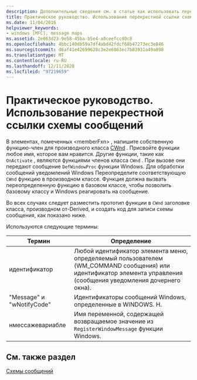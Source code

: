 ```yaml
---
description: Дополнительные сведения см. в статье как использовать перекрестные ссылки Message-Map
title: Практическое руководство. Использование перекрестной ссылки схемы сообщений
ms.date: 11/04/2016
helpviewer_keywords:
- windows [MFC], message maps
ms.assetid: 2e863d23-9e58-45ba-b5e4-a8ceefccd0c8
ms.openlocfilehash: 4bbc140db59a7df4abd42fdcf68b47273ec3e846
ms.sourcegitcommit: d6af41e42699628c3e2e6063ec7b03931a49a098
ms.translationtype: MT
ms.contentlocale: ru-RU
ms.lasthandoff: 12/11/2020
ms.locfileid: "97219659"
---
```

# <a name="how-to-use-the-message-map-cross-reference"></a>Практическое руководство. Использование перекрестной ссылки схемы сообщений

В элементах, помеченных \<memberFxn> , напишите собственную функцию-член для производного класса [CWnd](../../mfc/reference/cwnd-class.md) . Присвойте функции любое имя, которое вам нравится. Другие функции, такие как `OnActivate` , являются функциями членов класса `CWnd` . При вызове они передают сообщение `DefWindowProc` функции Windows. Для обработки сообщений уведомлений Windows Переопределите соответствующую `CWnd` функцию в производном классе. Функция должна вызвать переопределенную функцию в базовом классе, чтобы позволить базовому классу и Windows реагировать на сообщение.

Во всех случаях следует разместить прототип функции в `CWnd` заголовке класса, производном от-Derived, и создать код для записи схемы сообщения, как показано ниже.

Используются следующие термины:

|Термин|Определение|
|----------|----------------|
|идентификатор|Любой идентификатор элемента меню, определяемый пользователем (WM_COMMAND сообщения) или идентификатор элемента управления (сообщения уведомления дочернего окна).|
|"Message" и "wNotifyCode"|Идентификаторы сообщений Windows, определенные в WINDOWS. H.|
|нмессажевариабле|Имя переменной, содержащей возвращаемое значение из `RegisterWindowMessage` функции Windows.|

## <a name="see-also"></a>См. также раздел

[Схемы сообщений](../../mfc/reference/message-maps-mfc.md)
